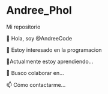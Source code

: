 # Andree_Phol
Mi repositorio 


👋 Hola, soy @AndreeCode

👀 Estoy interesado en la programacion

🌱Actualmente estoy aprendiendo...

💞️ Busco colaborar en...

📫 Cómo contactarme...
